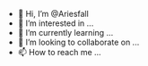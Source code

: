 - 👋 Hi, I’m @Ariesfall
- 👀 I’m interested in ...
- 🌱 I’m currently learning ...
- 💞️ I’m looking to collaborate on ...
- 📫 How to reach me ...

<!---
Ariesfall/Ariesfall is a ✨ special ✨ repository because its `README.md` (this file) appears on your GitHub profile.
You can click the Preview link to take a look at your changes.
--->
